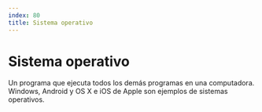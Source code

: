 ```yaml
---
index: 80
title: Sistema operativo
---
```

# Sistema operativo 

Un programa que ejecuta todos los demás programas en una computadora. Windows, Android y OS X e iOS de Apple son ejemplos de sistemas operativos.